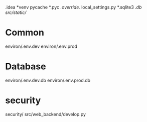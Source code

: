 .idea
*venv
pycache
*.pyc
*.override.*
local_settings.py
*.sqlite3
*.db
src/static/*

# Common
environ/.env.dev
environ/.env.prod
# Database
environ/.env.dev.db
environ/.env.prod.db

# security
security/
src/web_backend/develop.py